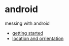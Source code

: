 android
=======

messing with android

* [getting started](https://github.com/nomilous/android/tree/master/getting_started)
* [location and orrientation](https://github.com/nomilous/android/tree/master/location/src/nomilous/server/sensor)
